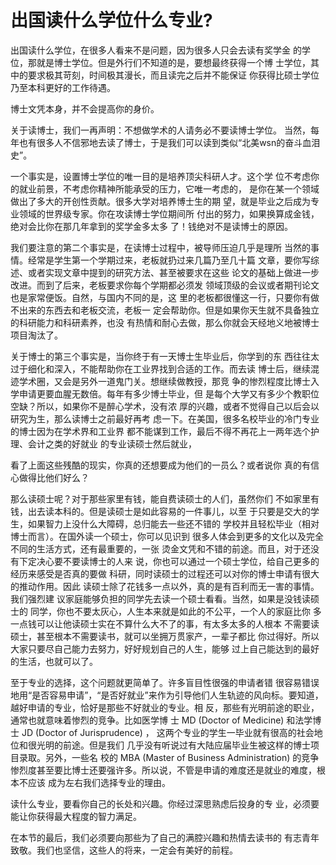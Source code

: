 # 出国读什么学位什么专业?

出国读什么学位，在很多人看来不是问题，因为很多人只会去读有奖学金  的学位，那就是博士学位。但是外行们不知道的是，要想最终获得一个博  士学位，其中的要求极其苛刻，时间极其漫长，而且读完之后并不能保证  你获得比硕士学位乃至本科更好的工作待遇。

博士文凭本身，并不会提高你的身价。

关于读博士，我们一再声明：不想做学术的人请务必不要读博士学位。 当然，每年也有很多人不信邪地去读了博士，于是我们可以读到类似“北美wsn的奋斗血泪史”。

一个事实是，设置博士学位的唯一目的是培养顶尖科研人才。这个学  位不考虑你的就业前景，不考虑你精神所能承受的压力，它唯一考虑的，  是你在某一个领域做出了多大的开创性贡献。很多大学对培养博士生的期  望，就是毕业之后成为专业领域的世界级专家。你在攻读博士学位期间所  付出的努力，如果换算成金钱，绝对会比你在那几年拿到的奖学金多太多  了！钱绝对不是读博士的原因。

我们要注意的第二个事实是，在读博士过程中，被导师压迫几乎是理所  当然的事情。经常是学生第一个学期过来，老板就扔过来几篇乃至几十篇  文章，要你写综述、或者实现文章中提到的研究方法、甚至被要求在这些  论文的基础上做进一步改进。而到了后来，老板要求你每个学期都必须发  领域顶级的会议或者期刊论文也是家常便饭。自然，与国内不同的是，这  里的老板都很懂这一行，只要你有做不出来的东西去和老板交流，老板一  定会帮助你。但是如果你天生就不具备独立的科研能力和科研素养，也没  有热情和耐心去做，那么你就会天经地义地被博士项目淘汰了。

关于博士的第三个事实是，当你终于有一天博士生毕业后，你学到的东  西往往太过于细化和深入，不能帮助你在工业界找到合适的工作。而去读  博士后，继续混迹学术圈，又会是另外一道鬼门关。想继续做教授，那竞  争的惨烈程度比博士入学申请更要血腥无数倍。每年有多少博士毕业，但  是每个大学又有多少个教职位空缺？所以，如果你不是醉心学术，没有浓  厚的兴趣，或者不觉得自己以后会以研究为生，那么读博士之前最好再考  虑一下。在美国，很多名校毕业的冷门专业的博士因为在学术界和工业界  都不能谋到工作，最后不得不再花上一两年选个护理、会计之类的好就业  的专业读硕士然后就业，

看了上面这些残酷的现实，你真的还想要成为他们的一员么？或者说你  真的有信心做得比他们好么？  


那么读硕士呢？对于那些家里有钱，能自费读硕士的人们，虽然你们  不如家里有钱，出去读本科的。但是读硕士是如此容易的一件事儿，以至  于只要是交大的学生，如果智力上没什么大障碍，总归能去一些还不错的  学校并且轻松毕业（相对博士而言）。在国外读一个硕士，你可以见识到  很多人体会到更多的文化以及完全不同的生活方式，还有最重要的，一张  烫金文凭和不错的前途。而且，对于还没有下定决心要不要读博士的人来  说，你也可以通过一个硕士学位，给自己更多的经历来感受是否真的要做  科研，同时读硕士的过程还可以对你的博士申请有很大的推动作用。因此  读硕士除了花钱多一点以外，真的是有百利而无一害的事情。我们强烈建  议家庭能够负担的同学先去读一个硕士看看。当然，如果是没钱读硕士的  同学，你也不要太灰心，人生本来就是如此的不公平，一个人的家庭比你  多一点钱可以让他读硕士实在不算什么大不了的事，有太多太多的人根本  不需要读硕士，甚至根本不需要读书，就可以坐拥万贯家产，一辈子都比  你过得好。所以大家只要尽自己能力去努力，好好规划自己的人生，能够  过上自己能达到的最好的生活，也就可以了。

至于专业的选择，这个问题就更简单了。许多盲目性很强的申请者错 很容易错误地用“是否容易申请”，“是否好就业”来作为引导他们人生轨迹的风向标。要知道，越好申请的专业，恰好是那些不好就业的专业。相  反，那些有光明前途的职业，通常也就意味着惨烈的竞争。比如医学博  士 MD \(Doctor of Medicine\) 和法学博士 JD \(Doctor of Jurisprudence\) ， 这两个专业的学生一毕业就有很高的社会地位和很光明的前途。但是我们  几乎没有听说过有大陆应届毕业生被这样的博士项目录取。另外，一些名  校的 MBA \(Master of Business Administration\) 的竞争惨烈度甚至要比博士还要强许多。所以说，不管是申请的难度还是就业的难度，根本不应该  成为左右我们选择专业的理由。

读什么专业，要看你自己的长处和兴趣。你经过深思熟虑后投身的专  业，必须要能让你获得最大程度的智力满足。

在本节的最后，我们必须要向那些为了自己的满腔兴趣和热情去读书的  有志青年致敬。我们也坚信，这些人的将来，一定会有美好的前程。

